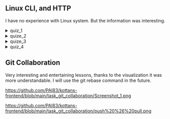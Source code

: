 ## Linux CLI, and HTTP

I have no experience with Linux system. But the information was interesting.

<details><summary>quiz_1</summary>
<p>

![quiz_1](https://github.com/PAI83/kottans-frontend/blob/main/task_linux_cli/quiz_1.png)
</p>
</details>

<details><summary>quize_2</summary>
<p>

https://github.com/PAI83/kottans-frontend/blob/main/task_linux_cli/quiz_2.png
</p>
</details>

<details><summary>quize_3</summary>
<p>

https://github.com/PAI83/kottans-frontend/blob/main/task_linux_cli/quiz_3.png
</p>
</details>

<details><summary>quiz_4</summary>
<p>

https://github.com/PAI83/kottans-frontend/blob/main/task_linux_cli/quiz_4.png
</p>
</details>


## Git Collaboration

Very interesting and entertaining lessons, thanks to the visualization it was more understandable. I will use the git rebase command in the future.

https://github.com/PAI83/kottans-frontend/blob/main/task_git_collaboration/Screenshot_1.png

https://github.com/PAI83/kottans-frontend/blob/main/task_git_collaboration/push%20%26%20pull.png
